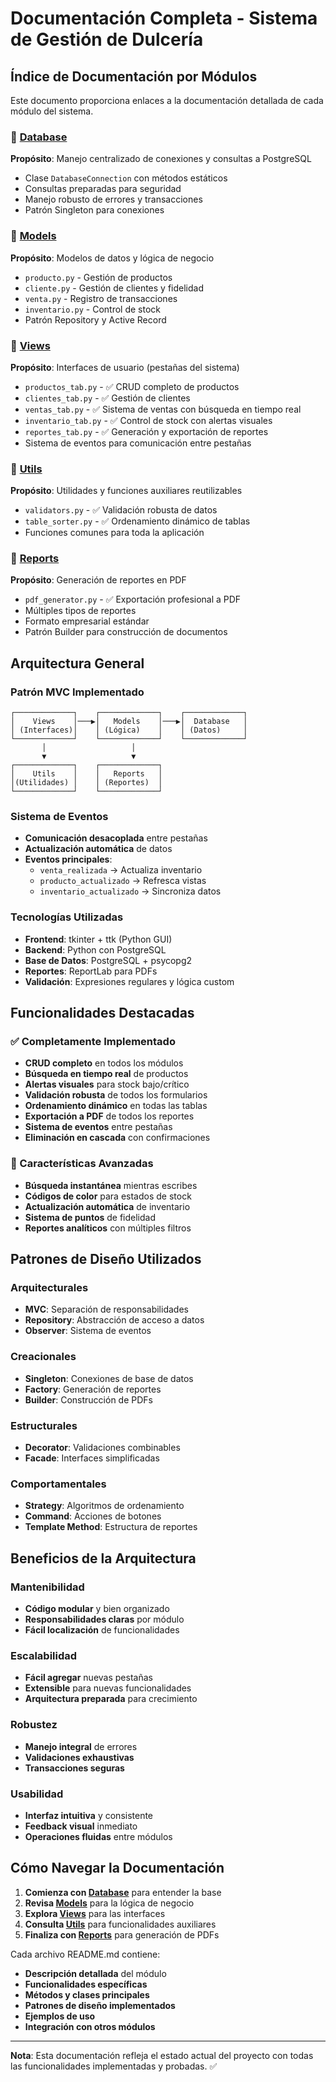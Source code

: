 # Documentación Completa - Sistema de Gestión de Dulcería

## Índice de Documentación por Módulos

Este documento proporciona enlaces a la documentación detallada de cada módulo del sistema.

### 📁 [Database](./database/README.md)
**Propósito**: Manejo centralizado de conexiones y consultas a PostgreSQL
- Clase `DatabaseConnection` con métodos estáticos
- Consultas preparadas para seguridad
- Manejo robusto de errores y transacciones
- Patrón Singleton para conexiones

### 📁 [Models](./models/README.md)
**Propósito**: Modelos de datos y lógica de negocio
- `producto.py` - Gestión de productos
- `cliente.py` - Gestión de clientes y fidelidad
- `venta.py` - Registro de transacciones
- `inventario.py` - Control de stock
- Patrón Repository y Active Record

### 📁 [Views](./views/README.md)
**Propósito**: Interfaces de usuario (pestañas del sistema)
- `productos_tab.py` - ✅ CRUD completo de productos
- `clientes_tab.py` - ✅ Gestión de clientes
- `ventas_tab.py` - ✅ Sistema de ventas con búsqueda en tiempo real
- `inventario_tab.py` - ✅ Control de stock con alertas visuales
- `reportes_tab.py` - ✅ Generación y exportación de reportes
- Sistema de eventos para comunicación entre pestañas

### 📁 [Utils](./utils/README.md)
**Propósito**: Utilidades y funciones auxiliares reutilizables
- `validators.py` - ✅ Validación robusta de datos
- `table_sorter.py` - ✅ Ordenamiento dinámico de tablas
- Funciones comunes para toda la aplicación

### 📁 [Reports](./reports/README.md)
**Propósito**: Generación de reportes en PDF
- `pdf_generator.py` - ✅ Exportación profesional a PDF
- Múltiples tipos de reportes
- Formato empresarial estándar
- Patrón Builder para construcción de documentos

## Arquitectura General

### Patrón MVC Implementado
```
┌─────────────┐    ┌─────────────┐    ┌─────────────┐
│    Views    │───▶│   Models    │───▶│  Database   │
│ (Interfaces)│    │ (Lógica)    │    │ (Datos)     │
└─────────────┘    └─────────────┘    └─────────────┘
       │                   │
       ▼                   ▼
┌─────────────┐    ┌─────────────┐
│    Utils    │    │   Reports   │
│(Utilidades) │    │ (Reportes)  │
└─────────────┘    └─────────────┘
```

### Sistema de Eventos
- **Comunicación desacoplada** entre pestañas
- **Actualización automática** de datos
- **Eventos principales**:
  - `venta_realizada` → Actualiza inventario
  - `producto_actualizado` → Refresca vistas
  - `inventario_actualizado` → Sincroniza datos

### Tecnologías Utilizadas
- **Frontend**: tkinter + ttk (Python GUI)
- **Backend**: Python con PostgreSQL
- **Base de Datos**: PostgreSQL + psycopg2
- **Reportes**: ReportLab para PDFs
- **Validación**: Expresiones regulares y lógica custom

## Funcionalidades Destacadas

### ✅ Completamente Implementado
- **CRUD completo** en todos los módulos
- **Búsqueda en tiempo real** de productos
- **Alertas visuales** para stock bajo/crítico
- **Validación robusta** de todos los formularios
- **Ordenamiento dinámico** en todas las tablas
- **Exportación a PDF** de todos los reportes
- **Sistema de eventos** entre pestañas
- **Eliminación en cascada** con confirmaciones

### 🚀 Características Avanzadas
- **Búsqueda instantánea** mientras escribes
- **Códigos de color** para estados de stock
- **Actualización automática** de inventario
- **Sistema de puntos** de fidelidad
- **Reportes analíticos** con múltiples filtros

## Patrones de Diseño Utilizados

### Arquitecturales
- **MVC**: Separación de responsabilidades
- **Repository**: Abstracción de acceso a datos
- **Observer**: Sistema de eventos

### Creacionales
- **Singleton**: Conexiones de base de datos
- **Factory**: Generación de reportes
- **Builder**: Construcción de PDFs

### Estructurales
- **Decorator**: Validaciones combinables
- **Facade**: Interfaces simplificadas

### Comportamentales
- **Strategy**: Algoritmos de ordenamiento
- **Command**: Acciones de botones
- **Template Method**: Estructura de reportes

## Beneficios de la Arquitectura

### Mantenibilidad
- **Código modular** y bien organizado
- **Responsabilidades claras** por módulo
- **Fácil localización** de funcionalidades

### Escalabilidad
- **Fácil agregar** nuevas pestañas
- **Extensible** para nuevas funcionalidades
- **Arquitectura preparada** para crecimiento

### Robustez
- **Manejo integral** de errores
- **Validaciones exhaustivas**
- **Transacciones seguras**

### Usabilidad
- **Interfaz intuitiva** y consistente
- **Feedback visual** inmediato
- **Operaciones fluidas** entre módulos

## Cómo Navegar la Documentación

1. **Comienza con [Database](./database/README.md)** para entender la base
2. **Revisa [Models](./models/README.md)** para la lógica de negocio
3. **Explora [Views](./views/README.md)** para las interfaces
4. **Consulta [Utils](./utils/README.md)** para funcionalidades auxiliares
5. **Finaliza con [Reports](./reports/README.md)** para generación de PDFs

Cada archivo README.md contiene:
- **Descripción detallada** del módulo
- **Funcionalidades específicas**
- **Métodos y clases principales**
- **Patrones de diseño implementados**
- **Ejemplos de uso**
- **Integración con otros módulos**

---

**Nota**: Esta documentación refleja el estado actual del proyecto con todas las funcionalidades implementadas y probadas. ✅